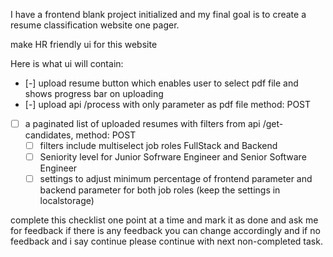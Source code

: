 I have a frontend blank project initialized and my final goal is to create a resume classification website one pager.

make HR friendly ui for this website

Here is what ui will contain:
* [-] upload resume button which enables user to select pdf file and shows progress bar on uploading
* [-] upload api /process with only parameter as pdf file method: POST
* [ ] a paginated list of uploaded resumes with filters from api /get-candidates, method: POST
  * [ ] filters include multiselect job roles FullStack and Backend
  * [ ] Seniority level for Junior Sofrware Engineer and Senior Software Engineer
  * [ ] settings to adjust minimum percentage of frontend parameter and backend parameter for both job roles (keep the settings in localstorage)

complete this checklist one point at a time and mark it as done and ask me for feedback
if there is any feedback you can change accordingly and if no feedback and i say continue please continue with next non-completed task.
